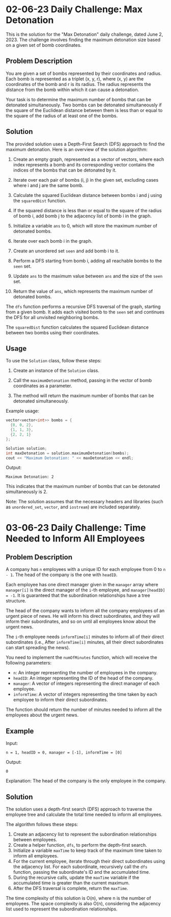 # 02-06-23 Daily Challenge: Max Detonation 

This is the solution for the "Max Detonation" daily challenge, dated June 2, 2023. The challenge involves finding the maximum detonation size based on a given set of bomb coordinates.

## Problem Description

You are given a set of bombs represented by their coordinates and radius. Each bomb is represented as a triplet (x, y, r), where (x, y) are the coordinates of the bomb and r is its radius. The radius represents the distance from the bomb within which it can cause a detonation.

Your task is to determine the maximum number of bombs that can be detonated simultaneously. Two bombs can be detonated simultaneously if the square of the Euclidean distance between them is less than or equal to the square of the radius of at least one of the bombs.

## Solution

The provided solution uses a Depth-First Search (DFS) approach to find the maximum detonation. Here is an overview of the solution algorithm:

1. Create an empty graph, represented as a vector of vectors, where each index represents a bomb and its corresponding vector contains the indices of the bombs that can be detonated by it.

2. Iterate over each pair of bombs (i, j) in the given set, excluding cases where i and j are the same bomb.

3. Calculate the squared Euclidean distance between bombs i and j using the `squaredDist` function.

4. If the squared distance is less than or equal to the square of the radius of bomb i, add bomb j to the adjacency list of bomb i in the graph.

5. Initialize a variable `ans` to 0, which will store the maximum number of detonated bombs.

6. Iterate over each bomb i in the graph.

7. Create an unordered set `seen` and add bomb i to it.

8. Perform a DFS starting from bomb i, adding all reachable bombs to the `seen` set.

9. Update `ans` to the maximum value between `ans` and the size of the `seen` set.

10. Return the value of `ans`, which represents the maximum number of detonated bombs.

The `dfs` function performs a recursive DFS traversal of the graph, starting from a given bomb. It adds each visited bomb to the `seen` set and continues the DFS for all unvisited neighboring bombs.

The `squaredDist` function calculates the squared Euclidean distance between two bombs using their coordinates.

## Usage

To use the `Solution` class, follow these steps:

1. Create an instance of the `Solution` class.

2. Call the `maximumDetonation` method, passing in the vector of bomb coordinates as a parameter.

3. The method will return the maximum number of bombs that can be detonated simultaneously.

Example usage:

```cpp
vector<vector<int>> bombs = {
  {0, 0, 2},
  {1, 1, 3},
  {2, 2, 1}
};

Solution solution;
int maxDetonation = solution.maximumDetonation(bombs);
cout << "Maximum Detonation: " << maxDetonation << endl;
```

Output:

```
Maximum Detonation: 2
```

This indicates that the maximum number of bombs that can be detonated simultaneously is 2.

Note: The solution assumes that the necessary headers and libraries (such as `unordered_set`, `vector`, and `iostream`) are included separately.

# 03-06-23 Daily Challenge: Time Needed to Inform All Employees

## Problem Description

A company has `n` employees with a unique ID for each employee from 0 to `n - 1`. The head of the company is the one with `headID`.

Each employee has one direct manager given in the `manager` array where `manager[i]` is the direct manager of the `i`-th employee, and `manager[headID] = -1`. It is guaranteed that the subordination relationships have a tree structure.

The head of the company wants to inform all the company employees of an urgent piece of news. He will inform his direct subordinates, and they will inform their subordinates, and so on until all employees know about the urgent news.

The `i`-th employee needs `informTime[i]` minutes to inform all of their direct subordinates (i.e., After `informTime[i]` minutes, all their direct subordinates can start spreading the news).

You need to implement the `numOfMinutes` function, which will receive the following parameters:

- `n`: An integer representing the number of employees in the company.
- `headID`: An integer representing the ID of the head of the company.
- `manager`: A vector of integers representing the direct manager of each employee.
- `informTime`: A vector of integers representing the time taken by each employee to inform their direct subordinates.

The function should return the number of minutes needed to inform all the employees about the urgent news.

## Example

Input:
```
n = 1, headID = 0, manager = [-1], informTime = [0]
```

Output:
```
0
```

Explanation:
The head of the company is the only employee in the company.

## Solution

The solution uses a depth-first search (DFS) approach to traverse the employee tree and calculate the total time needed to inform all employees.

The algorithm follows these steps:

1. Create an adjacency list to represent the subordination relationships between employees.
2. Create a helper function, `dfs`, to perform the depth-first search.
3. Initialize a variable `maxTime` to keep track of the maximum time taken to inform all employees.
4. For the current employee, iterate through their direct subordinates using the adjacency list. For each subordinate, recursively call the `dfs` function, passing the subordinate's ID and the accumulated time.
5. During the recursive calls, update the `maxTime` variable if the accumulated time is greater than the current maximum.
6. After the DFS traversal is complete, return the `maxTime`.

The time complexity of this solution is O(n), where n is the number of employees. The space complexity is also O(n), considering the adjacency list used to represent the subordination relationships.

